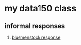 # my data150 class  

## informal responses  

1. [bluemenstock response](https://breej27.github.io/data150-bree/response1.html)
